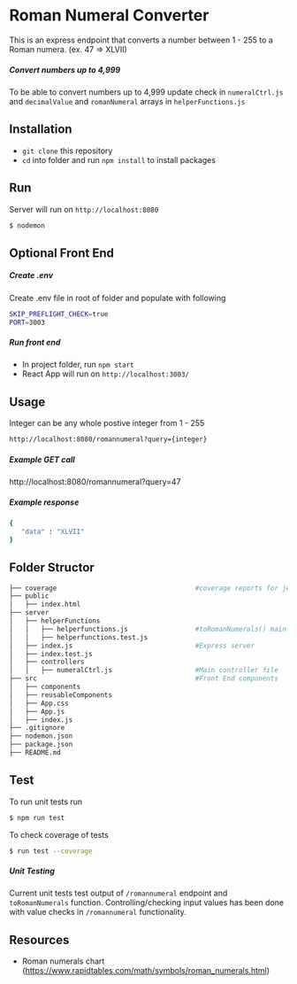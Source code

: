 # Roman Numeral Converter

This is an express endpoint that converts a number between 1 - 255 to a Roman numera. (ex. 47 => XLVII)

##### Convert numbers up to 4,999
To be able to convert numbers up to 4,999 update check in `numeralCtrl.js` and `decimalValue` and `romanNumeral` arrays in `helperFunctions.js`

## Installation

- `git clone` this repository
- `cd` into folder and run `npm install` to install packages


## Run
Server will run on `http://localhost:8080`

```bash
$ nodemon
```

## Optional Front End

##### Create .env
Create .env file in root of folder and populate with following
```bash
SKIP_PREFLIGHT_CHECK=true
PORT=3003
```

##### Run front end
- In project folder, run `npm start`
- React App will run on `http://localhost:3003/`


## Usage
Integer can be any whole postive integer from 1 - 255
```bash
http://localhost:8080/romannumeral?query={integer}
```

##### Example GET call
http://localhost:8080/romannumeral?query=47

##### Example response
 ```bash
 {
    "data" : "XLVII"
 }
 ```

## Folder Structor
```bash
├── coverage                                   #coverage reports for jest/test coverage
├── public
│   ├── index.html
├── server
│   ├── helperFunctions
│   │   ├── helperfunctions.js                 #toRomanNumerals() main functionality of endpoint
│   │   ├── helperfunctions.test.js
│   ├── index.js                               #Express server
│   ├── index.test.js
│   ├── controllers                            
│   │   ├── numeralCtrl.js                     #Main controller file
├── src                                        #Front End components
│   ├── components
│   ├── reusableComponents
│   ├── App.css
│   ├── App.js
│   ├── index.js
├── .gitignore
├── nodemon.json
├── package.json
├── README.md
```

## Test
To run unit tests run
```bash
$ npm run test
```

To check coverage of tests
```bash
$ run test --coverage
```
##### Unit Testing
Current unit tests test output of `/romannumeral` endpoint and `toRomanNumerals` function. Controlling/checking input values has been done with value checks in `/romannumeral` functionality. 

## Resources
- Roman numerals chart (https://www.rapidtables.com/math/symbols/roman_numerals.html)